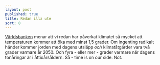 ```yaml
---
layout: post
published: true
title: Redan illa ute
sort: 0
---
```





[Världsbanken](http://www.worldbank.org/en/news/feature/2014/11/23/climate-report-finds-temperature-rise-locked-in-risks-rising) menar att vi redan har påverkat klimatet så mycket att temperaturen kommer att öka med minst 1,5 grader. Om ingenting radikalt händer kommer jorden med  dagens utsläpp _och_ klimatåtgärder vara två grader varmare år 2050. Och fyra - eller mer - grader varmare när dagens tonåringar är i åttioårsåldern. Så - time is on our side. Not.
